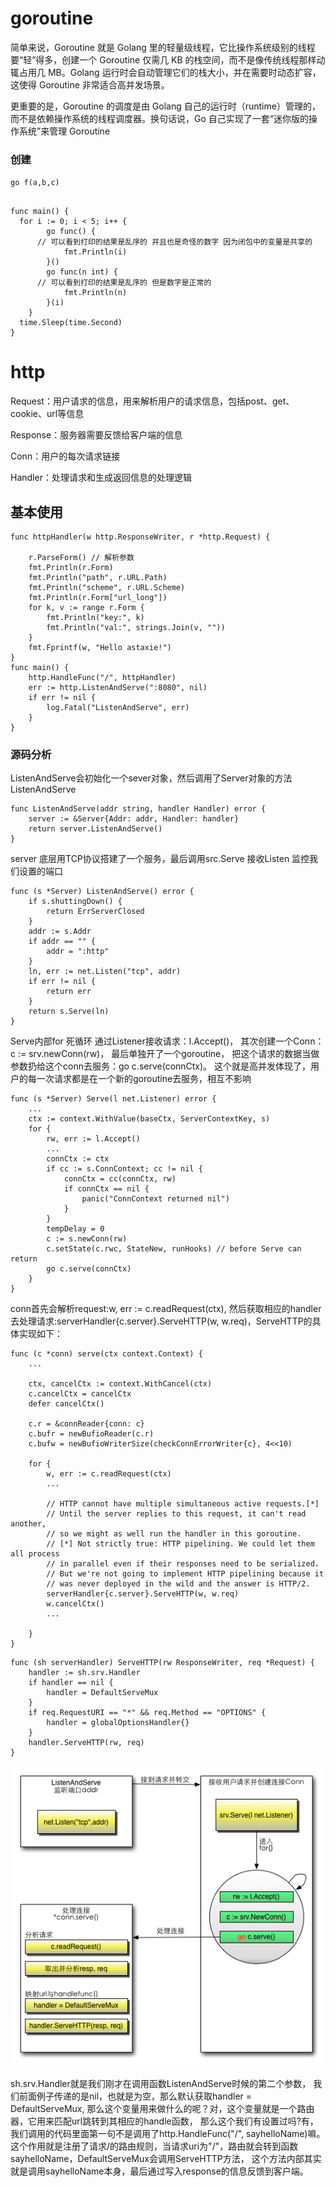 # goroutine
简单来说，Goroutine 就是 Golang 里的轻量级线程，它比操作系统级别的线程要“轻”得多，创建一个 Goroutine 仅需几 KB 的栈空间，而不是像传统线程那样动辄占用几 MB。Golang 运行时会自动管理它们的栈大小，并在需要时动态扩容，这使得 Goroutine 非常适合高并发场景。

更重要的是，Goroutine 的调度是由 Golang 自己的运行时（runtime）管理的，而不是依赖操作系统的线程调度器。换句话说，Go 自己实现了一套“迷你版的操作系统”来管理 Goroutine
### 创建
`go f(a,b,c)`
```

func main() {
  for i := 0; i < 5; i++ {
		go func() {
      // 可以看到打印的结果是乱序的 并且也是奇怪的数字 因为闭包中的变量是共享的
			fmt.Println(i)
		}()
		go func(n int) {
      // 可以看到打印的结果是乱序的 但是数字是正常的
			fmt.Println(n)
		}(i)
	}
  time.Sleep(time.Second)
}
```

# http

Request：用户请求的信息，用来解析用户的请求信息，包括post、get、cookie、url等信息

Response：服务器需要反馈给客户端的信息

Conn：用户的每次请求链接

Handler：处理请求和生成返回信息的处理逻辑

## 基本使用

```
func httpHandler(w http.ResponseWriter, r *http.Request) {

	r.ParseForm() // 解析参数
	fmt.Println(r.Form)
	fmt.Println("path", r.URL.Path)
	fmt.Println("scheme", r.URL.Scheme)
	fmt.Println(r.Form["url_long"])
	for k, v := range r.Form {
		fmt.Println("key:", k)
		fmt.Println("val:", strings.Join(v, ""))
	}
	fmt.Fprintf(w, "Hello astaxie!")
}
func main() {
	http.HandleFunc("/", httpHandler)
	err := http.ListenAndServe(":8080", nil)
	if err != nil {
		log.Fatal("ListenAndServe", err)
	}
}
```

### 源码分析
ListenAndServe会初始化一个sever对象，然后调用了Server对象的方法ListenAndServe
```
func ListenAndServe(addr string, handler Handler) error {
	server := &Server{Addr: addr, Handler: handler}
	return server.ListenAndServe()
}
```
server 底层用TCP协议搭建了一个服务，最后调用src.Serve 接收Listen 监控我们设置的端口
```
func (s *Server) ListenAndServe() error {
	if s.shuttingDown() {
		return ErrServerClosed
	}
	addr := s.Addr
	if addr == "" {
		addr = ":http"
	}
	ln, err := net.Listen("tcp", addr)
	if err != nil {
		return err
	}
	return s.Serve(ln)
}
```
Serve内部for 死循环 
通过Listener接收请求：l.Accept()，
其次创建一个Conn：c := srv.newConn(rw)，
最后单独开了一个goroutine，
把这个请求的数据当做参数扔给这个conn去服务：go c.serve(connCtx)。
这个就是高并发体现了，用户的每一次请求都是在一个新的goroutine去服务，相互不影响
```
func (s *Server) Serve(l net.Listener) error {
	...
	ctx := context.WithValue(baseCtx, ServerContextKey, s)
	for {
		rw, err := l.Accept()
		...
		connCtx := ctx
		if cc := s.ConnContext; cc != nil {
			connCtx = cc(connCtx, rw)
			if connCtx == nil {
				panic("ConnContext returned nil")
			}
		}
		tempDelay = 0
		c := s.newConn(rw)
		c.setState(c.rwc, StateNew, runHooks) // before Serve can return
		go c.serve(connCtx)
	}
}

```
conn首先会解析request:w, err := c.readRequest(ctx), 然后获取相应的handler去处理请求:serverHandler{c.server}.ServeHTTP(w, w.req)，ServeHTTP的具体实现如下：
```
func (c *conn) serve(ctx context.Context) {
    ...

	ctx, cancelCtx := context.WithCancel(ctx)
	c.cancelCtx = cancelCtx
	defer cancelCtx()

	c.r = &connReader{conn: c}
	c.bufr = newBufioReader(c.r)
	c.bufw = newBufioWriterSize(checkConnErrorWriter{c}, 4<<10)

	for {
		w, err := c.readRequest(ctx)
        ...

		// HTTP cannot have multiple simultaneous active requests.[*]
		// Until the server replies to this request, it can't read another,
		// so we might as well run the handler in this goroutine.
		// [*] Not strictly true: HTTP pipelining. We could let them all process
		// in parallel even if their responses need to be serialized.
		// But we're not going to implement HTTP pipelining because it
		// was never deployed in the wild and the answer is HTTP/2.
		serverHandler{c.server}.ServeHTTP(w, w.req)
		w.cancelCtx()
        ...

	}
}
```
```
func (sh serverHandler) ServeHTTP(rw ResponseWriter, req *Request) {
	handler := sh.srv.Handler
	if handler == nil {
		handler = DefaultServeMux
	}
	if req.RequestURI == "*" && req.Method == "OPTIONS" {
		handler = globalOptionsHandler{}
	}
	handler.ServeHTTP(rw, req)
}
```
![](images/http-go.png?raw=true)

sh.srv.Handler就是我们刚才在调用函数ListenAndServe时候的第二个参数，
我们前面例子传递的是nil，也就是为空，那么默认获取handler = DefaultServeMux,
那么这个变量用来做什么的呢？对，这个变量就是一个路由器，它用来匹配url跳转到其相应的handle函数，
那么这个我们有设置过吗?有，我们调用的代码里面第一句不是调用了http.HandleFunc("/", sayhelloName)嘛。
这个作用就是注册了请求/的路由规则，当请求uri为"/"，路由就会转到函数sayhelloName，DefaultServeMux会调用ServeHTTP方法，
这个方法内部其实就是调用sayhelloName本身，最后通过写入response的信息反馈到客户端。



